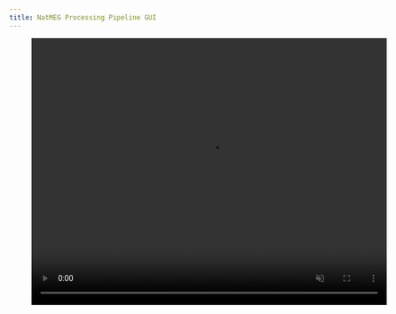```yaml
---
title: NatMEG Processing Pipeline GUI
---
```


<figure class="video_container">
    <video width="640" height="480" controls muted loop onloadstart="this.play()">
        <source src="{{ picture_path }}/natmeg_gui.m4v" type="video/mp4">
        <source src="{{ picture_path }}/natmeg_gui.webm" type="video/webm">
    </video>
</figure>


